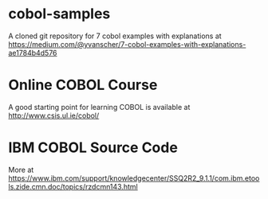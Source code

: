 # cobol-samples
A cloned git repository for 7 cobol examples with explanations at https://medium.com/@yvanscher/7-cobol-examples-with-explanations-ae1784b4d576

# Online COBOL Course
A good starting point for learning COBOL is available at http://www.csis.ul.ie/cobol/

# IBM COBOL Source Code
More at https://www.ibm.com/support/knowledgecenter/SSQ2R2_9.1.1/com.ibm.etools.zide.cmn.doc/topics/rzdcmn143.html

